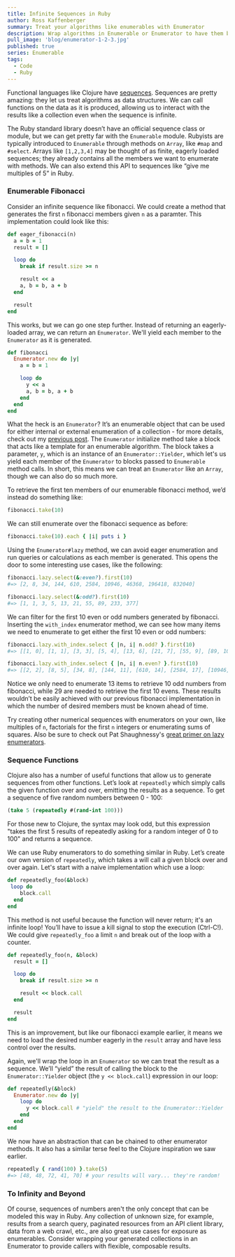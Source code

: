```yaml
---
title: Infinite Sequences in Ruby
author: Ross Kaffenberger
summary: Treat your algorithms like enumerables with Enumerator
description: Wrap algorithms in Enumerable or Enumerator to have them behave like infinite collections.
pull_image: 'blog/enumerator-1-2-3.jpg'
published: true
series: Enumerable
tags:
  - Code
  - Ruby
---
```


Functional languages like Clojure have [sequences][1]. Sequences are pretty amazing: they let us treat algorithms as data structures. We can call functions on the data as it is produced, allowing us to interact with the results like a collection even when the sequence is infinite.

The Ruby standard library doesn’t have an official sequence class or module, but we can get pretty far with the `Enumerable` module. Rubyists are typically introduced to `Enumerable` through methods on `Array`,  like `#map` and `#select`. Arrays like `[1,2,3,4]` may be thought of as finite, eagerly loaded sequences; they already contains all the members we want to enumerate with methods. We can also extend this API to sequences like “give me multiples of 5” in Ruby.

### Enumerable Fibonacci

Consider an infinite sequence like fibonacci. We could create a method that generates the first `n` fibonacci members given `n` as a paramter. This implementation could look like this:

```ruby
def eager_fibonacci(n)
  a = b = 1
  result = []

  loop do
    break if result.size >= n

    result << a
    a, b = b, a + b
  end

  result
end
```

This works, but we can go one step further. Instead of returning an eagerly-loaded array, we can return an `Enumerator`. We'll yield each member to the `Enumerator` as it is generated.

```ruby
def fibonacci
  Enumerator.new do |y|
    a = b = 1

    loop do
      y << a
      a, b = b, a + b
    end
  end
end
```

What the heck is an `Enumerator`? It’s an enumerable object that can be used for either internal or external enumeration of a collection - for more details, check out my [previous post][2]. The `Enumerator` initialize method take a block that acts like a template for an enumerable algorithm. The block takes a parameter, `y`, which is an instance of an `Enumerator::Yielder`, which let's us yield each member of the `Enumerator` to blocks passed to `Enumerable` method calls. In short, this means we can treat an `Enumerator` like an `Array`, though we can also do so much more.

To retrieve the first ten members of our enumerable fibonacci method, we’d instead do something like:

```ruby
fibonacci.take(10)
```

We can still enumerate over the fibonacci sequence as before:

```ruby
fibonacci.take(10).each { |i| puts i }
```

Using the `Enumerator#lazy` method, we can avoid eager enumeration and run queries or calculations as each member is generated. This opens the door to some interesting use cases, like the following:

```ruby
fibonacci.lazy.select(&:even?).first(10)
#=> [2, 8, 34, 144, 610, 2584, 10946, 46368, 196418, 832040]

fibonacci.lazy.select(&:odd?).first(10)
#=> [1, 1, 3, 5, 13, 21, 55, 89, 233, 377]
```

We can filter for the first 10 even or odd numbers generated by fibonacci. Inserting the `with_index` enumerator method, we can see how many items we need to enumerate to get either the first 10 even or odd numbers:

```ruby
fibonacci.lazy.with_index.select { |n, i| n.odd? }.first(10)
#=> [[1, 0], [1, 1], [3, 3], [5, 4], [13, 6], [21, 7], [55, 9], [89, 10], [233, 12], [377, 13]]

fibonacci.lazy.with_index.select { |n, i| n.even? }.first(10)
#=> [[2, 2], [8, 5], [34, 8], [144, 11], [610, 14], [2584, 17], [10946, 20], [46368, 23], [196418, 26], [832040, 29]]
```

Notice we only need to enumerate 13 items to retrieve 10 odd numbers from fibonacci, while 29 are needed to retrieve the first 10 evens. These results wouldn’t be easily achieved with our previous fibonacci implementation in which the number of desired members must be known ahead of time.

Try creating other numerical sequences with enumerators on your own, like multiples of `n`, factorials for the first `n` integers or enumerating sums of squares. Also be sure to check out Pat Shaughnessy's [great primer on lazy enumerators][3].

### Sequence Functions

Clojure also has a number of useful functions that allow us to generate sequences from other functions. Let’s look at `repeatedly` which simply calls the given function over and over, emitting the results as a sequence. To get a sequence of five random numbers between 0 - 100:

```clojure
(take 5 (repeatedly #(rand-int 100)))
```

For those new to Clojure, the syntax may look odd, but this expression "takes the first 5 results of repeatedly asking for a random integer of 0 to 100" and returns a sequence.

We can use Ruby enumerators to do something similar in Ruby. Let’s create our own version of `repeatedly`, which takes a will call a given block over and over again. Let's start with a naive implementation which use a loop:

```ruby
def repeatedly_foo(&block)
 loop do
    block.call
  end
end
```
This method is not useful because the function will never return; it's an infinite loop! You’ll have to issue a kill signal to stop the execution (Ctrl-C!). We could give `repeatedly_foo` a limit `n` and break out of the loop with a counter.

```ruby
def repeatedly_foo(n, &block)
  result = []

  loop do
    break if result.size >= n

    result << block.call
  end

  result
end
```

This is an improvement, but like our fibonacci example earlier, it means we need to load the desired number eagerly in the `result` array and have less control over the results.

Again, we'll wrap the loop in an `Enumerator` so we can treat the result as a sequence. We’ll “yield” the result of calling the block to the `Enumerator::Yielder` object (the `y << block.call`) expression in our loop:

```ruby
def repeatedly(&block)
  Enumerator.new do |y|
    loop do
      y << block.call # "yield" the result to the Enumerator::Yielder
    end
  end
end
```

We now have an abstraction that can be chained to other enumerator methods. It also has a similar terse feel to the Clojure inspiration we saw earlier.

```ruby
repeatedly { rand(100) }.take(5)
#=> [48, 48, 72, 41, 70] # your results will vary... they're random!
```

### To Infinity and Beyond

Of course, sequences of numbers aren't the only concept that can be modeled this way in Ruby. Any collection of unknown size, for example, results from a search query, paginated resources from an API client library, data from a web crawl, etc., are also great use cases for exposure as enumerables. Consider wrapping your generated collections in an Enumerator to provide callers with flexible, composable results.

[1]:  http://clojure.org/sequences
[2]:  https://rossta.net/blog/what-is-enumerator.html
[3]:  http://patshaughnessy.net/2013/4/3/ruby-2-0-works-hard-so-you-can-be-lazy
